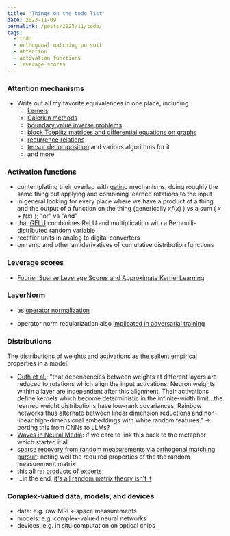 ```yaml
---
title: 'Things on the todo list'
date: 2023-11-09
permalink: /posts/2023/11/todo/
tags:
  - todo
  - orthogonal matching pursuit
  - attention
  - activation functions
  - leverage scores
---
```


### Attention mechanisms
- Write out all my favorite equivalences in one place, including
  - [kernels](https://aclanthology.org/D19-1443)
  - [Galerkin methods](https://arxiv.org/abs/2105.14995)
  - [boundary value inverse problems](http://arxiv.org/abs/2209.14977)
  - [block Toeplitz matrices and differential equations on graphs](https://proceedings.mlr.press/v162/choromanski22a.html)
  - [recurrence relations](https://proceedings.mlr.press/v119/katharopoulos20a.html)
  - [tensor decomposition](http://arxiv.org/abs/1905.01289) and various algorithms for it
  - and more

### Activation functions
- contemplating their overlap with [gating](http://arxiv.org/abs/1804.04849) mechanisms, doing roughly the same thing but applying and combining learned rotations to the input
- in general looking for every place where we have a product of a thing and the output of a function on the thing (generically $xf(x)$ ) vs a sum ( $x + f(x)$ ); "or" vs "and"
- that [GELU](https://openreview.net/forum?id=Bk0MRI5lg) combinines ReLU and multiplication with a Bernoulli-distributed random variable
- rectifier units in analog to digital converters
- on ramp and other antiderivatives of cumulative distribution functions

### Leverage scores
- [Fourier Sparse Leverage Scores and Approximate Kernel Learning](http://arxiv.org/abs/2006.07340)

### LayerNorm
- as [operator normalization](https://arxiv.org/abs/2105.14995)
<!--- ; that we're not concerned about expanding/contracting space so much as learning appropriate rotations, and inducing properties on the distributions via activation functions and whatever other stuff we do outside the linear transforms --->
- operator norm regularization also [implicated in adversarial training](https://proceedings.neurips.cc/paper/2020/hash/ab7314887865c4265e896c6e209d1cd6-Abstract.html)

### Distributions
The distributions of weights and activations as the salient empirical properties in a model:
- [Guth et al.](http://arxiv.org/abs/2305.18512): "that dependencies between weights at different layers are reduced to rotations which align the input activations. Neuron weights within a layer are independent after this alignment. Their activations define kernels which become deterministic in the infinite-width limit...the learned weight distributions have low-rank covariances. Rainbow networks thus alternate between linear dimension reductions and non-linear high-dimensional embeddings with white random features." $\rightarrow$ porting this from CNNs to LLMs?
- [Waves in Neural Media](http://link.springer.com/10.1007/978-1-4614-8866-8): if we care to link this back to the metaphor which started it all
- [sparse recovery from random measurements via orthogonal matching pursuit](http://ieeexplore.ieee.org/document/4385788/): noting well the required properties of the the random measurement matrix
- this all re: [products of experts](https://doi.org/10.1162/089976602760128018)
- ...in the end, [it's all random matrix theory isn't it](https://doi.org/10.1088/0305-4470/33/26/102)

### Complex-valued data, models, and devices
- data: e.g. raw MRI k-space measurements
- models: e.g. complex-valued neural networks
- devices: e.g. in situ computation on optical chips
